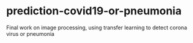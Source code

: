# prediction-covid19-or-pneumonia
Final work on image processing, using transfer learning to detect corona virus or pneumonia
